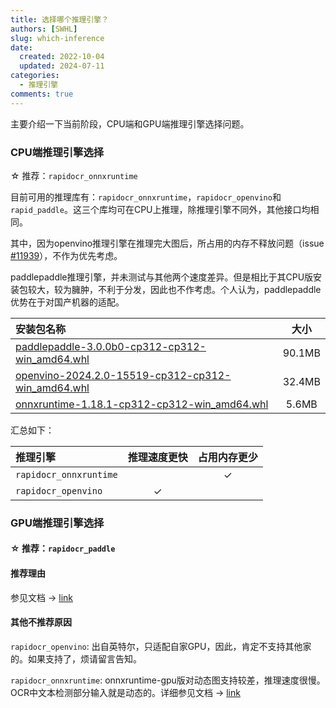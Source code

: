 ```yaml
---
title: 选择哪个推理引擎？
authors: [SWHL]
slug: which-inference
date:
  created: 2022-10-04
  updated: 2024-07-11
categories:
  - 推理引擎
comments: true
---
```


主要介绍一下当前阶段，CPU端和GPU端推理引擎选择问题。

<!-- more -->

### CPU端推理引擎选择

☆ 推荐：`rapidocr_onnxruntime`

目前可用的推理库有：`rapidocr_onnxruntime`，`rapidocr_openvino`和`rapid_paddle`。这三个库均可在CPU上推理，除推理引擎不同外，其他接口均相同。

其中，因为openvino推理引擎在推理完大图后，所占用的内存不释放问题（issue [#11939](https://github.com/openvinotoolkit/openvino/issues/11939)），不作为优先考虑。

paddlepaddle推理引擎，并未测试与其他两个速度差异。但是相比于其CPU版安装包较大，较为臃肿，不利于分发，因此也不作考虑。个人认为，paddlepaddle优势在于对国产机器的适配。

|安装包名称|大小|
|:---|:---:|
|[paddlepaddle-3.0.0b0-cp312-cp312-win_amd64.whl](https://pypi.org/project/paddlepaddle/3.0.0b0/#files)|90.1MB|
|[openvino-2024.2.0-15519-cp312-cp312-win_amd64.whl](https://pypi.org/project/openvino/#files)|32.4MB|
|[onnxruntime-1.18.1-cp312-cp312-win_amd64.whl](https://pypi.org/project/onnxruntime/#files)| 5.6MB|

汇总如下：

|推理引擎|推理速度更快|占用内存更少|
|:---|:---:|:---:|
|`rapidocr_onnxruntime`||✓|
|`rapidocr_openvino`|✓||

### GPU端推理引擎选择

#### ☆ 推荐：`rapidocr_paddle`

#### 推荐理由

参见文档 → [link](../../../install_usage/rapidocr_paddle/usage.md)

#### 其他不推荐原因

`rapidocr_openvino`: 出自英特尔，只适配自家GPU，因此，肯定不支持其他家的。如果支持了，烦请留言告知。

`rapidocr_onnxruntime`: onnxruntime-gpu版对动态图支持较差，推理速度很慢。OCR中文本检测部分输入就是动态的。详细参见文档 → [link](./onnxruntime/onnxruntime-gpu.md)

